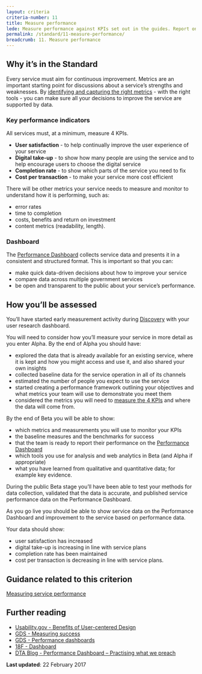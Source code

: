 ```yaml
---
layout: criteria
criteria-number: 11
title: Measure performance
lede: Measure performance against KPIs set out in the guides. Report on public dashboard.
permalink: /standard/11-measure-performance/
breadcrumb: 11. Measure performance
---
```


## Why it’s in the Standard

Every service must aim for continuous improvement. Metrics are an important starting point for discussions about a service’s strengths and weaknesses. By [identifying and capturing the right metrics](/standard/measuring-performance/) - with the right tools - you can make sure all your decisions to improve the service are supported by data.

### Key performance indicators

All services must, at a minimum, measure 4 KPIs.

- **User satisfaction** - to help continually improve the user experience of your service
- **Digital take-up** - to show how many people are using the service and to help encourage users to choose the digital service 
- **Completion rate** - to show which parts of the service you need to fix
- **Cost per transaction** - to make your service more cost efficient

There will be other metrics your service needs to measure and monitor to understand how it is performing, such as:

- error rates
- time to completion
- costs, benefits and return on investment
- content metrics (readability, length).

### Dashboard

The [Performance Dashboard](/what-we-do/platforms/performance/) collects service data and presents it in a consistent and structured format. This is important so that you can:

- make quick data-driven decisions about how to improve your service
- compare data across multiple government services
- be open and transparent to the public about your service’s performance.

## How you’ll be assessed

You’ll have started early measurement activity during [Discovery](/standard/service-design-and-delivery-process/discovery/) with your user research dashboard. 

You will need to consider how you’ll measure your service in more detail as you enter Alpha. By the end of Alpha you should have:

- explored the data that is already available for an existing service, where it is kept and how you might access and use it, and also shared your own insights
- collected baseline data for the service operation in all of its channels
- estimated the number of people you expect to use the service
- started creating a performance framework outlining your objectives and what metrics your team will use to demonstrate you meet them  
- considered the metrics you will need to [measure the 4 KPIs](/standard/measuring-performance/) and where the data will come from.

By the end of Beta you will be able to show:

- which metrics and measurements you will use to monitor your KPIs
- the baseline measures and the benchmarks for success
- that the team is ready to report their performance on the [Performance Dashboard](/our-work/performance/)
- which tools you use for analysis and web analytics in Beta (and Alpha if appropriate)
- what you have learned from qualitative and quantitative data; for example key evidence.

During the public Beta stage you’ll have been able to test your methods for data collection, validated that the data is accurate, and published service performance data on the Performance Dashboard.

As you go live you should be able to show service data on the Performance Dashboard and improvement to the service based on performance data.

Your data should show:

- user satisfaction has increased
- digital take-up is increasing in line with service plans
- completion rate has been maintained
- cost per transaction is decreasing in line with service plans.

## Guidance related to this criterion
[Measuring service performance](/standard/measuring-performance/)

## Further reading  
- [Usability.gov - Benefits of User-centered Design](http://www.usability.gov/what-and-why/benefits-of-ucd.html) 
- [GDS - Measuring success](https://www.gov.uk/service-manual/measuring-success)
- [GDS - Performance dashboards](https://www.gov.uk/performance)
- [18F - Dashboard](https://analytics.usa.gov/)
- [DTA Blog - Performance Dashboard – Practising what we preach](https://www.dta.gov.au/blog/dashboard-practising-what-we-preach/)

**Last updated**: 22 February 2017
